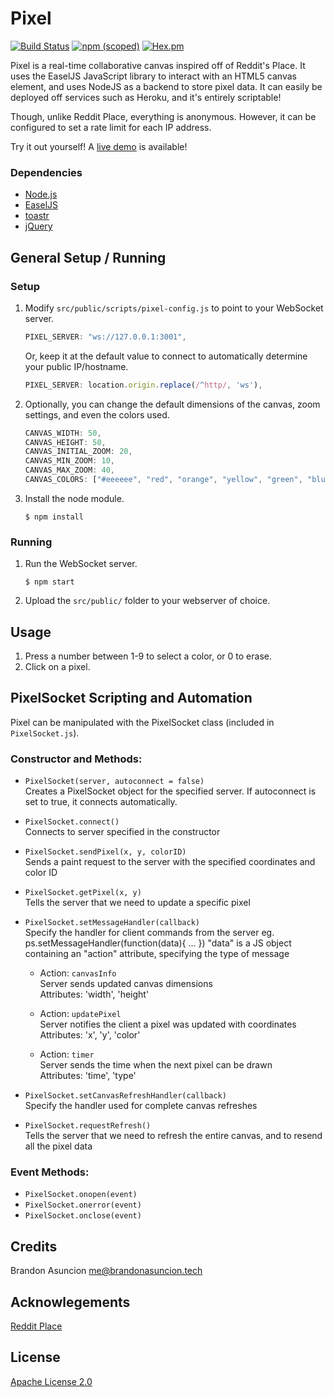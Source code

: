 # Pixel
[![Build Status](https://travis-ci.org/brandonasuncion/Pixel.svg?branch=master)](https://travis-ci.org/brandonasuncion/Pixel)
[![npm (scoped)](https://img.shields.io/npm/v/@cycle/core.svg)]()
[![Hex.pm](https://img.shields.io/hexpm/l/plug.svg)]()

Pixel is a real-time collaborative canvas inspired off of Reddit's Place. It uses the EaselJS JavaScript library to interact with an HTML5 canvas element, and uses NodeJS as a backend to store pixel data. It can easily be deployed off services such as Heroku, and it's entirely scriptable!

Though, unlike Reddit Place, everything is anonymous. However, it can be configured to set a rate limit for each IP address.

Try it out yourself! A [live demo](http://pixel.brandonasuncion.tech/) is available!

### Dependencies
* [Node.js](https://nodejs.org/en/)
* [EaselJS](http://www.createjs.com/easeljs)
* [toastr](https://github.com/CodeSeven/toastr)
* [jQuery](https://jquery.com/)

## General Setup / Running

### Setup
1. Modify `src/public/scripts/pixel-config.js` to point to your WebSocket server.
	```javascript
	PIXEL_SERVER: "ws://127.0.0.1:3001",
	```
	Or, keep it at the default value to connect to automatically determine your public IP/hostname.
	```javascript
	PIXEL_SERVER: location.origin.replace(/^http/, 'ws'),
	```
2. Optionally, you can change the default dimensions of the canvas, zoom settings, and even the colors used.
	```javascript
	CANVAS_WIDTH: 50,
	CANVAS_HEIGHT: 50,
	CANVAS_INITIAL_ZOOM: 20,
	CANVAS_MIN_ZOOM: 10,
	CANVAS_MAX_ZOOM: 40,
	CANVAS_COLORS: ["#eeeeee", "red", "orange", "yellow", "green", "blue", "purple", "#614126", "white", "black"]
	```
3. Install the node module.
	```
	$ npm install
	```
	
### Running
1. Run the WebSocket server.
	```
	$ npm start
	```
2. Upload the `src/public/` folder to your webserver of choice.

## Usage
1. Press a number between 1-9 to select a color, or 0 to erase.
2. Click on a pixel.

## PixelSocket Scripting and Automation
Pixel can be manipulated with the PixelSocket class (included in `PixelSocket.js`).

### Constructor and Methods:
* `PixelSocket(server, autoconnect = false)`  
	Creates a PixelSocket object for the specified server. If autoconnect is set to true, it connects automatically.
* `PixelSocket.connect()`  
	Connects to server specified in the constructor
* `PixelSocket.sendPixel(x, y, colorID)`  
	Sends a paint request to the server with the specified coordinates and color ID
* `PixelSocket.getPixel(x, y)`  
	Tells the server that we need to update a specific pixel
* `PixelSocket.setMessageHandler(callback)`  
	Specify the handler for client commands from the server
		eg. ps.setMessageHandler(function(data){ ... })
	"data" is a JS object containing an "action" attribute, specifying the type of message

	* Action:	`canvasInfo`  
		Server sends updated canvas dimensions  
		Attributes:		'width', 'height'  
		
	* Action: `updatePixel`  
		Server notifies the client a pixel was updated with coordinates  
		Attributes: 'x', 'y', 'color'  
		
	* Action: `timer`  
		Server sends the time when the next pixel can be drawn  
		Attributes: 'time', 'type'  

* `PixelSocket.setCanvasRefreshHandler(callback)`  
	Specify the handler used for complete canvas refreshes

* `PixelSocket.requestRefresh()`  
	Tells the server that we need to refresh the entire canvas,
	and to resend all the pixel data

### Event Methods:
* `PixelSocket.onopen(event)`
* `PixelSocket.onerror(event)`
* `PixelSocket.onclose(event)`

## Credits
Brandon Asuncion <me@brandonasuncion.tech>

## Acknowlegements
[Reddit Place](https://redditblog.com/2017/04/13/how-we-built-rplace/)

## License
[Apache License 2.0](https://choosealicense.com/licenses/apache-2.0/)